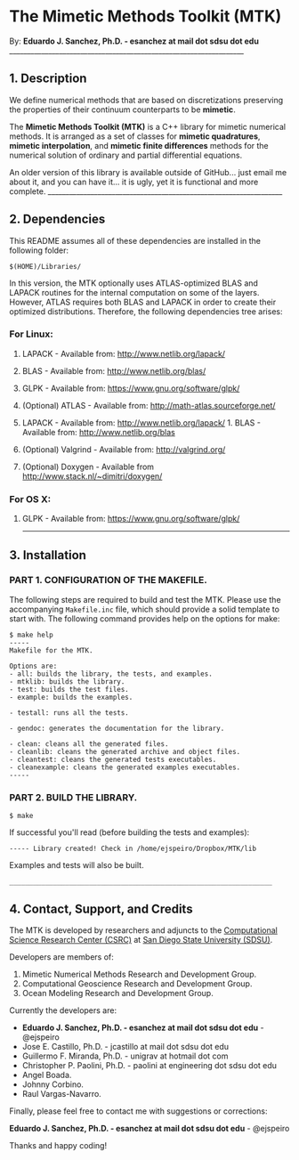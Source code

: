 # The Mimetic Methods Toolkit (MTK)

By: **Eduardo J. Sanchez, Ph.D. - esanchez at mail dot sdsu dot edu**
    __________________________________________________________________

## 1. Description

We define numerical methods that are based on discretizations preserving the
properties of their continuum counterparts to be **mimetic**.

The **Mimetic Methods Toolkit (MTK)** is a C++ library for mimetic numerical
methods. It is arranged as a set of classes for **mimetic quadratures**,
**mimetic interpolation**, and **mimetic finite differences** methods for the
numerical solution of ordinary and partial differential equations.

An older version of this library is available outside of GitHub... just email me
about it, and you can have it... it is ugly, yet it is functional and more
complete.
    __________________________________________________________________

## 2. Dependencies

This README assumes all of these dependencies are installed in the following
folder:

```
$(HOME)/Libraries/
```

In this version, the MTK optionally uses ATLAS-optimized BLAS and LAPACK
routines for the internal computation on some of the layers. However, ATLAS
requires both BLAS and LAPACK in order to create their optimized distributions.
Therefore, the following dependencies tree arises:

### For Linux:

1. LAPACK - Available from: http://www.netlib.org/lapack/
  1. BLAS - Available from: http://www.netlib.org/blas/

2. GLPK - Available from: https://www.gnu.org/software/glpk/

3. (Optional) ATLAS - Available from: http://math-atlas.sourceforge.net/
  1. LAPACK - Available from: http://www.netlib.org/lapack/
    1. BLAS - Available from: http://www.netlib.org/blas

4. (Optional) Valgrind - Available from: http://valgrind.org/

5. (Optional) Doxygen - Available from http://www.stack.nl/~dimitri/doxygen/

### For OS X:

1. GLPK - Available from: https://www.gnu.org/software/glpk/
    __________________________________________________________________

## 3. Installation

### PART 1. CONFIGURATION OF THE MAKEFILE.

The following steps are required to build and test the MTK. Please use the
accompanying `Makefile.inc` file, which should provide a solid template to
start with. The following command provides help on the options for make:

```
$ make help
-----
Makefile for the MTK.

Options are:
- all: builds the library, the tests, and examples.
- mtklib: builds the library.
- test: builds the test files.
- example: builds the examples.

- testall: runs all the tests.

- gendoc: generates the documentation for the library.

- clean: cleans all the generated files.
- cleanlib: cleans the generated archive and object files.
- cleantest: cleans the generated tests executables.
- cleanexample: cleans the generated examples executables.
-----
```

### PART 2. BUILD THE LIBRARY.

```
$ make
```

If successful you'll read (before building the tests and examples):

```
----- Library created! Check in /home/ejspeiro/Dropbox/MTK/lib
```

Examples and tests will also be built.

    __________________________________________________________________

## 4. Contact, Support, and Credits

The MTK is developed by researchers and adjuncts to the
[Computational Science Research Center (CSRC)](http://www.csrc.sdsu.edu/)
at [San Diego State University (SDSU)](http://www.sdsu.edu/).

Developers are members of:

1. Mimetic Numerical Methods Research and Development Group.
2. Computational Geoscience Research and Development Group.
3. Ocean Modeling Research and Development Group.

Currently the developers are:

- **Eduardo J. Sanchez, Ph.D. - esanchez at mail dot sdsu dot edu** - @ejspeiro
- Jose E. Castillo, Ph.D. - jcastillo at mail dot sdsu dot edu
- Guillermo F. Miranda, Ph.D. - unigrav at hotmail dot com
- Christopher P. Paolini, Ph.D. - paolini at engineering dot sdsu dot edu
- Angel Boada.
- Johnny Corbino.
- Raul Vargas-Navarro.

Finally, please feel free to contact me with suggestions or corrections:

**Eduardo J. Sanchez, Ph.D. - esanchez at mail dot sdsu dot edu** - @ejspeiro

Thanks and happy coding!

